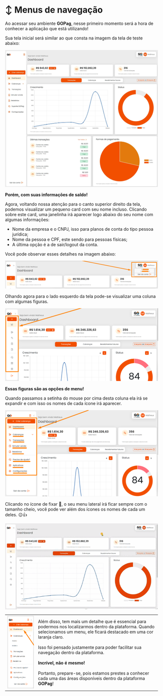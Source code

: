 # ↕️ Menus de navegação

Ao acessar seu ambiente **GOPag**, nesse primeiro momento será a hora de conhecer a aplicação que está utilizando!

Sua tela inicial será similar ao que consta na imagem da tela de teste abaixo:

![](../assets/prints/tela_inicial.jpg)


**Porém, com suas informações de saldo!**

Agora, voltando nossa atenção para o canto superior direito da tela, podemos visualizar um pequeno card com seu nome incluso. Clicando sobre este card, uma janelinha irá aparecer logo abaixo do seu nome com algumas informações:

- Nome da empresa e o CNPJ, isso para planos de conta do tipo pessoa jurídica;
- Nome da pessoa e CPF, este sendo para pessoas físicas; 
- A última opção é a de sair/logout da conta.

Você pode observar esses detalhes na imagem abaixo:

![](../assets/prints/tela_inicial_campo_nome.png)

Olhando agora para o lado esquerdo da tela pode-se visualizar uma coluna com algumas figuras.

![](../assets/prints/tela_inicial_menus.png)

**Essas figuras são as opções de menu!**

Quando passamos a setinha do mouse por cima desta coluna ela irá se expandir e com isso os nomes de cada ícone irá aparecer.

![](../assets/prints/tela_inicial_menus_ampliado.png)

Clicando no ícone de fixar 📌, o seu menu lateral irá ficar sempre com o tamanho cheio, você pode ver além dos ícones os nomes de cada um deles. 😉👍

![](../assets/prints/tela_inicial_menus_fixado.gif)

| | |
|-|-|
|![](../assets/prints/tela_inicial_menus_coluna.png) | Além disso, tem mais um detalhe que é essencial para podermos nos localizarmos dentro da plataforma. Quando selecionamos um menu, ele ficará destacado em uma cor laranja claro. <br><br> Isso foi pensado justamente para poder facilitar sua navegação dentro da plataforma. <br><br>**Incrível, não é mesmo!** <br><br>Portanto, prepare-se, pois estamos prestes a conhecer cada uma das áreas disponíveis dentro da plataforma **GOPag**! |

